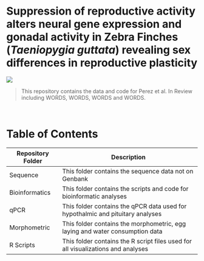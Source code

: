 # Suppression of reproductive activity alters neural gene expression and gonadal activity in Zebra Finches (_Taeniopygia guttata_) revealing sex differences in reproductive plasticity

[![](https://img.shields.io/badge/License-CC%20BY-blue)](https://creativecommons.org/licenses/by/4.0/)

> This repository contains the data and code for Perez et al. In Review including WORDS, WORDS, WORDS and WORDS.

<br>

# Table of Contents

<center>

| Repository Folder | Description |
|-------------------|-------------|
| Sequence          | This folder contains the sequence data not on Genbank |
| Bioinformatics            | This folder contains the scripts and code for bioinformatic analyses |
| qPCR              | This folder contains the qPCR data used for hypothalmic and pituitary analyses |
| Morphometric      | This folder contains the morphometric, egg laying and water consumption data |
| R Scripts         | This folder contains the R script files used for all visualizations and analyses |

</center>

